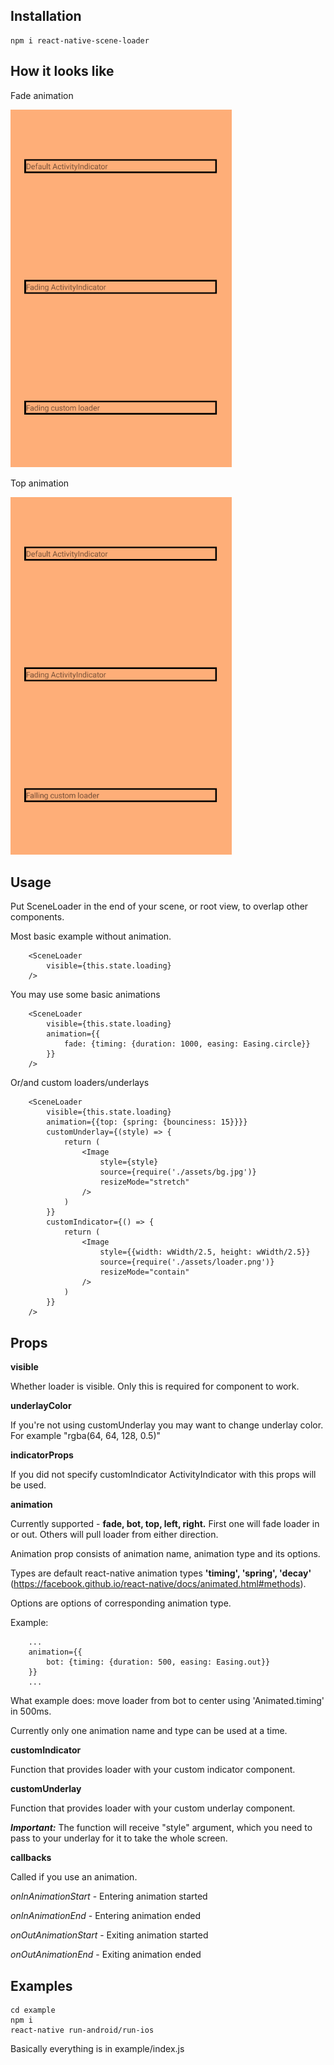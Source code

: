 ## Installation

    npm i react-native-scene-loader
    
## How it looks like

Fade animation

![Alt text](https://raw.githubusercontent.com/Tooyz/react-native-scene-loader/master/example/assets/example1.gif "Fading")

Top animation

![Alt text](https://raw.githubusercontent.com/Tooyz/react-native-scene-loader/master/example/assets/example2.gif "Falling")

## Usage

Put SceneLoader in the end of your scene, or root view, to overlap other components.

Most basic example without animation.
```
    <SceneLoader
        visible={this.state.loading}
    />
```
You may use some basic animations

```
    <SceneLoader
        visible={this.state.loading}
        animation={{
            fade: {timing: {duration: 1000, easing: Easing.circle}}
        }}
    />

```

Or/and custom loaders/underlays

```
    <SceneLoader
        visible={this.state.loading}
        animation={{top: {spring: {bounciness: 15}}}}
        customUnderlay={(style) => {
            return (
                <Image
                    style={style}
                    source={require('./assets/bg.jpg')}
                    resizeMode="stretch"
                />
            )
        }}
        customIndicator={() => {
            return (
                <Image
                    style={{width: wWidth/2.5, height: wWidth/2.5}}
                    source={require('./assets/loader.png')}
                    resizeMode="contain"
                />
            )
        }}
    />
```

## Props

**visible**

Whether loader is visible. Only this is required for component to work.

**underlayColor**

If you're not using customUnderlay you may want to change underlay color.
For example "rgba(64, 64, 128, 0.5)"

**indicatorProps**

If you did not specify customIndicator ActivityIndicator with this props will be used.

**animation**

Currently supported - **fade, bot, top, left, right.**
First one will fade loader in or out. Others will pull loader from either direction.

Animation prop consists of animation name, animation type and its options.

Types are default react-native animation types **'timing', 'spring', 'decay'** (https://facebook.github.io/react-native/docs/animated.html#methods).

Options are options of corresponding animation type.

Example: 
```
    ...
    animation={{
        bot: {timing: {duration: 500, easing: Easing.out}}
    }}
    ...
```

What example does: move loader from bot to center using 'Animated.timing' in 500ms.


Currently only one animation name and type can be used at a time.

**customIndicator**

Function that provides loader with your custom indicator component.

**customUnderlay**

Function that provides loader with your custom underlay component.

_**Important:**_ The function will receive "style" argument, which you need to pass to your underlay for it to take the whole screen.


**callbacks**

Called if you use an animation.

_onInAnimationStart_ - Entering animation started

_onInAnimationEnd_ - Entering animation ended

_onOutAnimationStart_ - Exiting animation started

_onOutAnimationEnd_ - Exiting animation ended

## Examples

```
cd example
npm i
react-native run-android/run-ios
```

Basically everything is in example/index.js



